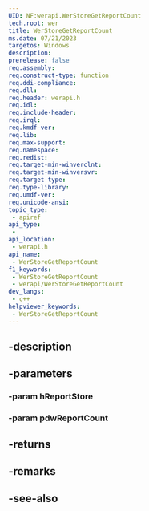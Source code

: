 ```yaml
---
UID: NF:werapi.WerStoreGetReportCount
tech.root: wer
title: WerStoreGetReportCount
ms.date: 07/21/2023
targetos: Windows
description: 
prerelease: false
req.assembly: 
req.construct-type: function
req.ddi-compliance: 
req.dll: 
req.header: werapi.h
req.idl: 
req.include-header: 
req.irql: 
req.kmdf-ver: 
req.lib: 
req.max-support: 
req.namespace: 
req.redist: 
req.target-min-winverclnt: 
req.target-min-winversvr: 
req.target-type: 
req.type-library: 
req.umdf-ver: 
req.unicode-ansi: 
topic_type:
 - apiref
api_type:
 - 
api_location:
 - werapi.h
api_name:
 - WerStoreGetReportCount
f1_keywords:
 - WerStoreGetReportCount
 - werapi/WerStoreGetReportCount
dev_langs:
 - c++
helpviewer_keywords:
 - WerStoreGetReportCount
---
```


## -description

## -parameters

### -param hReportStore

### -param pdwReportCount

## -returns

## -remarks

## -see-also

